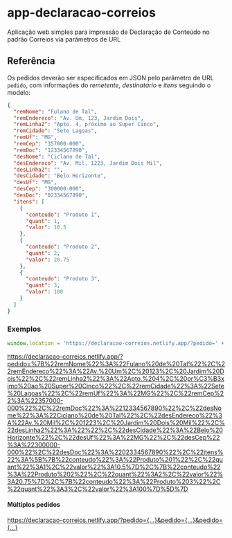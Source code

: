 # app-declaracao-correios

Aplicação web simples para impressão de Declaração de Conteúdo no padrão Correios via parâmetros de URL

## Referência

Os pedidos deverão ser especificados em JSON pelo parâmetro de URL `pedido`, com informações do _remetente_, _destinatário_ e _itens_ seguindo o modelo:

```json
{
  "remNome": "Fulano de Tal",
  "remEndereco": "Av. Um, 123, Jardim Dois",
  "remLinha2": "Apto. 4, próximo ao Super Cinco",
  "remCidade": "Sete Lagoas",
  "remUf": "MG",
  "remCep": "357000-000",
  "remDoc": "12334567890",
  "desNome": "Ciclano de Tal",
  "desEndereco": "Av. Mil, 1223, Jardim Dois Mil",
  "desLinha2": "",
  "desCidade": "Belo Horizonte",
  "desUf": "MG",
  "desCep": "300000-000",
  "desDoc": "02334567890",
  "itens": [
    {
      "conteudo": "Produto 1",
      "quant": 1,
      "valor": 10.5
    },
    {
      "conteudo": "Produto 2",
      "quant": 2,
      "valor": 20.75
    },
    {
      "conteudo": "Produto 3",
      "quant": 3,
      "valor": 100
    }
  ]
}
```

### Exemplos

```js
window.location = 'https://declaracao-correios.netlify.app/?pedido=' + encodeURIComponent(JSON.stringify(pedido))}
```

https://declaracao-correios.netlify.app/?pedido=%7B%22remNome%22%3A%22Fulano%20de%20Tal%22%2C%22remEndereco%22%3A%22Av.%20Um%2C%20123%2C%20Jardim%20Dois%22%2C%22remLinha2%22%3A%22Apto.%204%2C%20pr%C3%B3ximo%20ao%20Super%20Cinco%22%2C%22remCidade%22%3A%22Sete%20Lagoas%22%2C%22remUf%22%3A%22MG%22%2C%22remCep%22%3A%22357000-000%22%2C%22remDoc%22%3A%2212334567890%22%2C%22desNome%22%3A%22Ciclano%20de%20Tal%22%2C%22desEndereco%22%3A%22Av.%20Mil%2C%201223%2C%20Jardim%20Dois%20Mil%22%2C%22desLinha2%22%3A%22%22%2C%22desCidade%22%3A%22Belo%20Horizonte%22%2C%22desUf%22%3A%22MG%22%2C%22desCep%22%3A%22300000-000%22%2C%22desDoc%22%3A%2202334567890%22%2C%22itens%22%3A%5B%7B%22conteudo%22%3A%22Produto%201%22%2C%22quant%22%3A1%2C%22valor%22%3A10.5%7D%2C%7B%22conteudo%22%3A%22Produto%202%22%2C%22quant%22%3A2%2C%22valor%22%3A20.75%7D%2C%7B%22conteudo%22%3A%22Produto%203%22%2C%22quant%22%3A3%2C%22valor%22%3A100%7D%5D%7D

#### Múltiplos pedidos

https://declaracao-correios.netlify.app/?pedido={...}&pedido={...}&pedido={...}
